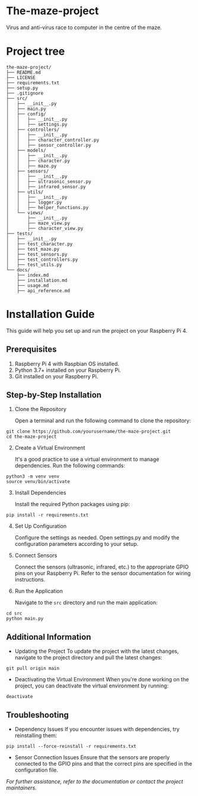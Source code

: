 # The-maze-project
Virus and anti-virus race to computer in the centre of the maze.

# Project tree
```
the-maze-project/
├── README.md
├── LICENSE
├── requirements.txt
├── setup.py
├── .gitignore
├── src/
│   ├── __init__.py
│   ├── main.py
│   ├── config/
│   │   ├── __init__.py
│   │   ├── settings.py
│   ├── controllers/
│   │   ├── __init__.py
│   │   ├── character_controller.py
│   │   ├── sensor_controller.py
│   ├── models/
│   │   ├── __init__.py
│   │   ├── character.py
│   │   ├── maze.py
│   ├── sensors/
│   │   ├── __init__.py
│   │   ├── ultrasonic_sensor.py
│   │   ├── infrared_sensor.py
│   ├── utils/
│   │   ├── __init__.py
│   │   ├── logger.py
│   │   ├── helper_functions.py
│   └── views/
│       ├── __init__.py
│       ├── maze_view.py
│       ├── character_view.py
├── tests/
│   ├── __init__.py
│   ├── test_character.py
│   ├── test_maze.py
│   ├── test_sensors.py
│   ├── test_controllers.py
│   ├── test_utils.py
└── docs/
    ├── index.md
    ├── installation.md
    ├── usage.md
    ├── api_reference.md
```















# Installation Guide
This guide will help you set up and run the project on your Raspberry Pi 4.

## Prerequisites
1. Raspberry Pi 4 with Raspbian OS installed.
2. Python 3.7+ installed on your Raspberry Pi.
3. Git installed on your Raspberry Pi.

## Step-by-Step Installation
1. Clone the Repository

    Open a terminal and run the following command to clone the repository:
```
git clone https://github.com/yourusername/the-maze-project.git
cd the-maze-project
```

2. Create a Virtual Environment

    It's a good practice to use a virtual environment to manage dependencies. Run the following commands:
```
python3 -m venv venv
source venv/bin/activate
```


3. Install Dependencies

    Install the required Python packages using pip:
```
pip install -r requirements.txt
```

4. Set Up Configuration

    Configure the settings as needed. Open settings.py and modify the configuration parameters according to your setup.

5. Connect Sensors

    Connect the sensors (ultrasonic, infrared, etc.) to the appropriate GPIO pins on your Raspberry Pi. Refer to the sensor documentation for wiring instructions.

6. Run the Application

    Navigate to the `src` directory and run the main application:
```
cd src
python main.py
```

## Additional Information
- Updating the Project
To update the project with the latest changes, navigate to the project directory and pull the latest changes:
```
git pull origin main
```

- Deactivating the Virtual Environment
When you're done working on the project, you can deactivate the virtual environment by running:
```
deactivate
```

## Troubleshooting
- Dependency Issues
If you encounter issues with dependencies, try reinstalling them:
```
pip install --force-reinstall -r requirements.txt
```

- Sensor Connection Issues
Ensure that the sensors are properly connected to the GPIO pins and that the correct pins are specified in the configuration file.


*For further assistance, refer to the documentation or contact the project maintainers.*